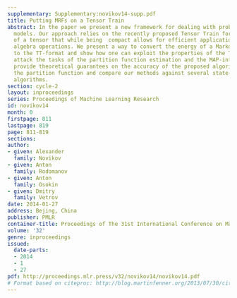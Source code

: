 ```yaml
---
supplementary: Supplementary:novikov14-supp.pdf
title: Putting MRFs on a Tensor Train
abstract: In the paper we present a new framework for dealing with probabilistic graphical
  models. Our approach relies on the recently proposed Tensor Train format (TT-format)
  of a tensor that while being  compact allows for efficient application of linear
  algebra operations. We present a way to convert the energy of a Markov random field
  to the TT-format and show how one can exploit the properties of the TT-format to
  attack the tasks of the partition function estimation and the MAP-inference. We
  provide theoretical guarantees on the accuracy of the proposed algorithm for estimating
  the partition function and compare our methods against several state-of-the-art
  algorithms.
section: cycle-2
layout: inproceedings
series: Proceedings of Machine Learning Research
id: novikov14
month: 0
firstpage: 811
lastpage: 819
page: 811-819
sections: 
author:
- given: Alexander
  family: Novikov
- given: Anton
  family: Rodomanov
- given: Anton
  family: Osokin
- given: Dmitry
  family: Vetrov
date: 2014-01-27
address: Bejing, China
publisher: PMLR
container-title: Proceedings of The 31st International Conference on Machine Learning
volume: '32'
genre: inproceedings
issued:
  date-parts:
  - 2014
  - 1
  - 27
pdf: http://proceedings.mlr.press/v32/novikov14/novikov14.pdf
# Format based on citeproc: http://blog.martinfenner.org/2013/07/30/citeproc-yaml-for-bibliographies/
---
```

